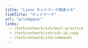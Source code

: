 ```yaml
---
title: "Linux ネットワーク関連メモ"
linkTitle: "ネットワーク"
url: "p/iodgqna/"
links:
  - /tech/network/ssh/best-practice
  - /tech/network/ssh/ssh-id-copy
  - /tech/network/ssh/commands
---
```


